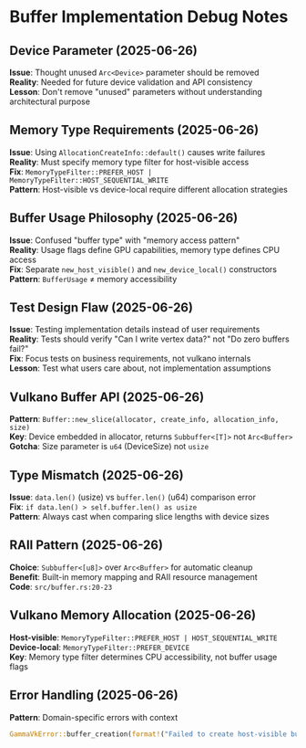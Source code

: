 # Buffer Implementation Debug Notes

## Device Parameter (2025-06-26)
**Issue**: Thought unused `Arc<Device>` parameter should be removed  
**Reality**: Needed for future device validation and API consistency  
**Lesson**: Don't remove "unused" parameters without understanding architectural purpose

## Memory Type Requirements (2025-06-26)
**Issue**: Using `AllocationCreateInfo::default()` causes write failures  
**Reality**: Must specify memory type filter for host-visible access  
**Fix**: `MemoryTypeFilter::PREFER_HOST | MemoryTypeFilter::HOST_SEQUENTIAL_WRITE`  
**Pattern**: Host-visible vs device-local require different allocation strategies

## Buffer Usage Philosophy (2025-06-26)
**Issue**: Confused "buffer type" with "memory access pattern"  
**Reality**: Usage flags define GPU capabilities, memory type defines CPU access  
**Fix**: Separate `new_host_visible()` and `new_device_local()` constructors  
**Pattern**: `BufferUsage` ≠ memory accessibility

## Test Design Flaw (2025-06-26)
**Issue**: Testing implementation details instead of user requirements  
**Reality**: Tests should verify "Can I write vertex data?" not "Do zero buffers fail?"  
**Fix**: Focus tests on business requirements, not vulkano internals  
**Lesson**: Test what users care about, not implementation assumptions

## Vulkano Buffer API (2025-06-26)
**Pattern**: `Buffer::new_slice(allocator, create_info, allocation_info, size)`  
**Key**: Device embedded in allocator, returns `Subbuffer<[T]>` not `Arc<Buffer>`  
**Gotcha**: Size parameter is `u64` (DeviceSize) not `usize`

## Type Mismatch (2025-06-26)
**Issue**: `data.len()` (usize) vs `buffer.len()` (u64) comparison error  
**Fix**: `if data.len() > self.buffer.len() as usize`  
**Pattern**: Always cast when comparing slice lengths with device sizes

## RAII Pattern (2025-06-26)
**Choice**: `Subbuffer<[u8]>` over `Arc<Buffer>` for automatic cleanup  
**Benefit**: Built-in memory mapping and RAII resource management  
**Code**: `src/buffer.rs:20-23`

## Vulkano Memory Allocation (2025-06-26)
**Host-visible**: `MemoryTypeFilter::PREFER_HOST | HOST_SEQUENTIAL_WRITE`  
**Device-local**: `MemoryTypeFilter::PREFER_DEVICE`  
**Key**: Memory type filter determines CPU accessibility, not buffer usage flags

## Error Handling (2025-06-26)
**Pattern**: Domain-specific errors with context
```rust
GammaVkError::buffer_creation(format!("Failed to create host-visible buffer: {}", e))
```